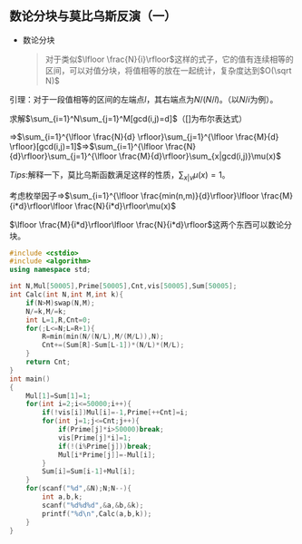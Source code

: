 ## 数论分块与莫比乌斯反演（一）

+ 数论分块

  > 对于类似$\lfloor \frac{N}{i}\rfloor$这样的式子，它的值有连续相等的区间，可以对值分块，将值相等的放在一起统计，复杂度达到$O(\sqrt N)$

引理：对于一段值相等的区间的左端点$l$，其右端点为$N/(N/l)$。（以$N/i$为例）。

求解$\sum_{i=1}^N\sum_{j=1}^M[gcd(i,j)=d]$（$[]$为布尔表达式）

$\Rightarrow$$\sum_{i=1}^{\lfloor \frac{N}{d} \rfloor}\sum_{j=1}^{\lfloor \frac{M}{d} \rfloor}[gcd(i,j)=1]$$\Rightarrow$$\sum_{i=1}^{\lfloor \frac{N}{d}\rfloor}\sum_{j=1}^{\lfloor \frac{M}{d}\rfloor}\sum_{x|gcd(i,j)}\mu(x)$

$Tips:$解释一下，莫比乌斯函数满足这样的性质，$\sum_{x|v}\mu(x)=1$。

考虑枚举因子$\Rightarrow$$\sum_{i=1}^{\lfloor \frac{min(n,m)}{d}\rfloor}\lfloor \frac{M}{i*d}\rfloor\lfloor \frac{N}{i*d}\rfloor\mu(x)$

$\lfloor \frac{M}{i*d}\rfloor\lfloor \frac{N}{i*d}\rfloor$这两个东西可以数论分块。

~~~c++
#include <cstdio>
#include <algorithm>
using namespace std;

int N,Mul[50005],Prime[50005],Cnt,vis[50005],Sum[50005];
int Calc(int N,int M,int k){
	if(N>M)swap(N,M);
	N/=k,M/=k;
	int L=1,R,Cnt=0;
	for(;L<=N;L=R+1){
		R=min(min(N/(N/L),M/(M/L)),N);
		Cnt+=(Sum[R]-Sum[L-1])*(N/L)*(M/L);
	}
	return Cnt;
}
int main()
{
	Mul[1]=Sum[1]=1;
	for(int i=2;i<=50000;i++){
		if(!vis[i])Mul[i]=-1,Prime[++Cnt]=i;
		for(int j=1;j<=Cnt;j++){
			if(Prime[j]*i>50000)break;
			vis[Prime[j]*i]=1;
			if(!(i%Prime[j]))break;
			Mul[i*Prime[j]]=-Mul[i];
		}
		Sum[i]=Sum[i-1]+Mul[i];
	}
	for(scanf("%d",&N);N;N--){
		int a,b,k;
		scanf("%d%d%d",&a,&b,&k);
		printf("%d\n",Calc(a,b,k));
	}
}
~~~

